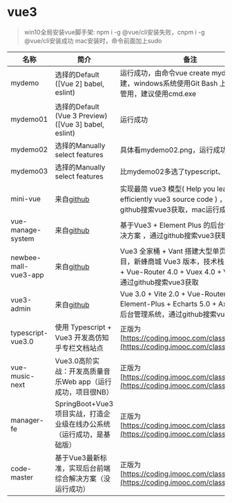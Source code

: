 # vue3
> win10全局安装vue脚手架: npm i -g @vue/cli安装失败，cnpm i -g @vue/cli安装成功
> mac安装时，命令前面加上sudo

| 名称 | 简介 | 备注 |
| ---- | ---- | ---- |
| mydemo | 选择的Default ([Vue 2] babel, eslint) | 运行成功，由命令vue create mydemo创建，windows系统使用Git Bash 上下箭头不管用，建议使用cmd.exe | 
| mydemo01 | 选择的Default (Vue 3 Preview) ([Vue 3] babel, eslint) | 运行成功 | 
| mydemo02 | 选择的Manually select features | 具体看mydemo02.png，运行成功| 项目中的demo来源自[文章](https://segmentfault.com/a/1190000038236423?utm_source=tag-newest),还没完成！ | 
| mydemo03 | 选择的Manually select features | 比mydemo02多选了typescript、vuex | 运行成功 | 
| mini-vue | 来自[github](https://github.com/cuixiaorui/mini-vue) | 实现最简 vue3 模型( Help you learn more efficiently vue3 source code ) ，通过github搜索vue3获取，mac运行成功 | 
| vue-manage-system | 来自[github](https://github.com/lin-xin/vue-manage-system) | 基于Vue3 + Element Plus 的后台管理系统解决方案 ，通过github搜索vue3获取 | 
| newbee-mall-vue3-app | 来自[github](https://github.com/newbee-ltd/newbee-mall-vue3-app) | Vue3 全家桶 + Vant 搭建大型单页面商城项目，新蜂商城 Vue3 版本，技术栈为 Vue 3.0 + Vue-Router 4.0 + Vuex 4.0 + Vant 3.0。通过github搜索vue3获取 | 
| vue3-admin | 来自[github](https://github.com/newbee-ltd/vue3-admin) | Vue 3.0 + Vite 2.0 + Vue-Router 4.0 + Element-Plus + Echarts 5.0 + Axios 开发的后台管理系统，通过github搜索vue3获取 | 
| typescript-vue3.0 | 使用 Typescript + Vue3 开发高仿知乎专栏文档站点 | 正版为[https://coding.imooc.com/class/449.html](https://coding.imooc.com/class/449.html) | 
| vue-music-next | Vue3.0高阶实战：开发高质量音乐Web app（运行成功，项目很NB） | 正版为[https://coding.imooc.com/class/503.html](https://coding.imooc.com/class/503.html) | 
| manager-fe | SpringBoot+Vue3 项目实战，打造企业级在线办公系统（运行成功，是基础版） | 正版为[https://coding.imooc.com/class/530.html](https://coding.imooc.com/class/530.html) | 
| code-master | 基于Vue3最新标准，实现后台前端综合解决方案（没运行成功） | 正版为[https://coding.imooc.com/class/542.html](https://coding.imooc.com/class/542.html) | 
